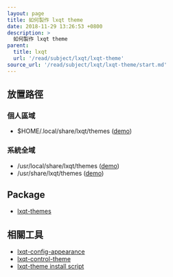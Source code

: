 ```yaml
---
layout: page
title: 如何製作 lxqt theme
date: 2018-11-29 13:26:53 +0800
description: >
  如何製作 lxqt theme
parent:
  title: lxqt
  url: '/read/subject/lxqt/lxqt-theme'
source_url: '/read/subject/lxqt/lxqt-theme/start.md'
---
```



## 放置路徑


### 個人區域

* $HOME/.local/share/lxqt/themes  ([demo](https://github.com/samwhelp/tool-lxqt-control/tree/master/demo/lxqt-theme/create-lxqt-theme/demo-003))


### 系統全域

* /usr/local/share/lxqt/themes ([demo](https://github.com/samwhelp/tool-lxqt-control/tree/master/demo/lxqt-theme/create-lxqt-theme/demo-002))
* /usr/share/lxqt/themes ([demo](https://github.com/samwhelp/tool-lxqt-control/tree/master/demo/lxqt-theme/create-lxqt-theme/demo-001))


## Package

* [lxqt-themes](https://packages.ubuntu.com/bionic/lxqt-themes)


## 相關工具

* [lxqt-config-appearance](http://manpages.ubuntu.com/manpages/bionic/en/man1/lxqt-config-appearance.1.html)
* [lxqt-control-theme](https://github.com/samwhelp/tool-lxqt-control/tree/master/app/lxqt-control-theme/project/lxqt-control-theme)
* [lxqt-theme install script](https://github.com/samwhelp/play-ubuntu-18.04-plan/tree/master/prototype/lxqt-theme)
